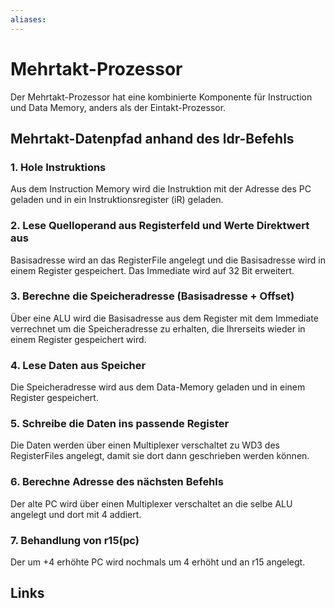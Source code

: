 ```yaml
---
aliases: 
---
```

# Mehrtakt-Prozessor
Der Mehrtakt-Prozessor hat eine kombinierte Komponente für Instruction und Data Memory, anders als der Eintakt-Prozessor.
## Mehrtakt-Datenpfad anhand des ldr-Befehls
### 1. Hole Instruktions
Aus dem Instruction Memory wird die Instruktion mit der Adresse des PC geladen und in ein Instruktionsregister (iR) geladen.
### 2. Lese Quelloperand aus Registerfeld und Werte Direktwert aus
Basisadresse wird an das RegisterFile angelegt und die Basisadresse wird in einem Register gespeichert.
Das Immediate wird auf 32 Bit erweitert.
### 3. Berechne die Speicheradresse (Basisadresse + Offset)
Über eine ALU wird die Basisadresse aus dem Register mit dem Immediate verrechnet um die Speicheradresse zu erhalten, die Ihrerseits wieder in einem Register gespeichert wird.
### 4. Lese Daten aus Speicher
Die Speicheradresse wird aus dem Data-Memory geladen und in einem Register gespeichert.
### 5. Schreibe die Daten ins passende Register
Die Daten werden über einen Multiplexer verschaltet zu WD3 des RegisterFiles angelegt, damit sie dort dann geschrieben werden können.
### 6. Berechne Adresse des nächsten Befehls
Der alte PC wird über einen Multiplexer verschaltet an die selbe ALU angelegt und dort mit 4 addiert.
### 7. Behandlung von r15(pc)
Der um +4 erhöhte PC wird nochmals um 4 erhöht und an r15 angelegt.
## Links